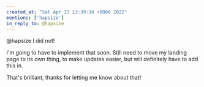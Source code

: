 ```yaml
---
created_at: "Sat Apr 23 13:39:16 +0000 2022"
mentions: ['hapsize']
in_reply_to: @hapsize
---
```


@hapsize I did not!

I'm going to have to implement that soon. Still need to move my landing page to its own thing, to make updates easier, but will definitely have to add this in. 

That's brilliant, thanks for letting me know about that!